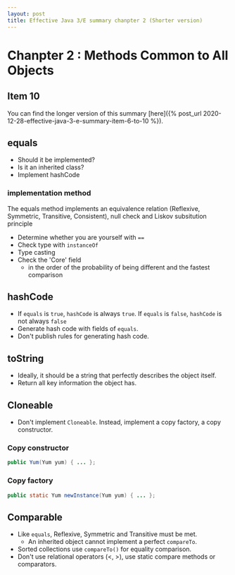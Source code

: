 ```yaml
---
layout: post
title: Effective Java 3/E summary chanpter 2 (Shorter version)
---
```


# Chanpter 2 : Methods Common to All Objects

## Item 10

You can find the longer version of this summary [here]({% post_url 2020-12-28-effective-java-3-e-summary-item-6-to-10 %}).

## equals
- Should it be implemented?
- Is it an inherited class?
- Implement hashCode

### implementation method
The equals method implements an equivalence relation (Reflexive, Symmetric, Transitive, Consistent), null check and Liskov subsitution principle

- Determine whether you are yourself with `==`
- Check type with `instanceOf`
- Type casting
- Check the 'Core' field
     - in the order of the probability of being different and the fastest comparison

## hashCode
- If `equals` is `true`, `hashCode` is always `true`. If `equals` is `false`, `hashCode` is not always `false`
- Generate hash code with fields of `equals`.
- Don't publish rules for generating hash code.

## toString
- Ideally, it should be a string that perfectly describes the object itself.
- Return all key information the object has.

## Cloneable
- Don't implement `Cloneable`. Instead, implement a copy factory, a copy constructor.
### Copy constructor
```java
public Yum(Yum yum) { ... };
```
### Copy factory
```java
public static Yum newInstance(Yum yum) { ... };
```

## Comparable
- Like `equals`, Reflexive, Symmetric and Transitive must be met.
     - An inherited object cannot implement a perfect `compareTo`.
- Sorted collections use `compareTo()` for equality comparison.
- Don't use relational operators (<, >), use static compare methods or comparators.
